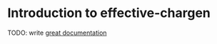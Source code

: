 # Introduction to effective-chargen

TODO: write [great documentation](http://jacobian.org/writing/what-to-write/)
